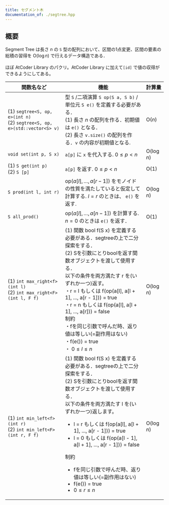 ```yaml
---
title: セグメント木
documentation_of: ./segtree.hpp
---
```


## 概要
Segment Tree は長さ $n$ の `S` 型の配列において、区間の1点変更、区間の要素の総積の習得を $\text{O}(\log n)$ で行えるデータ構造である．<br><br>
ほぼ AtCoder Library のパクリ。AtCoder Library に加えて`[id]` で値の収得ができるようにしてある。<br>


|関数名など|機能|計算量|
|---------|----|-----|
|(1) `segtree<S, op, e>(int n)` <br> (2) `segtree<S, op, e>(std::vector<S> v)` | 型 `S` /二項演算 `S op(S a, S b)` /単位元 `S e()` を定義する必要がある．<br> (1) 長さ $n$ の配列を作る．初期値は `e()` となる．<br> (2) 長さ `v.size()` の配列を作る．`v` の内容が初期値となる. | $\text{O}(n)$ |
| `void set(int p, S x)` | `a[p]` に `x` を代入する.   $0 \leq p < n$  | $\text{O}(\log n)$ |
|(1) `S get(int p)` <br> (2) `S [p]` | `a[p]` を返す. $0 \leq p < n$  | $\text{O}(1)$ |
| `S prod(int l, int r)`| $\text{op}(a[l], \ldots, a[r - 1])$ をモノイドの性質を満たしていると仮定して計算する. $l = r$ のときは、 `e()` を返す. | $\text{O}(\log n)$ |
| `S all_prod()` | $\text{op}(a[l], \ldots, a[n - 1])$ を計算する.  $n = 0$ のときは `e()` を返す．| $\text{O}(1)$ |
|(1) `int max_right<f>(int l)` <br> (2) `int max_right<F>(int l, F f)` | (1) 関数 bool f(S x) を定義する必要がある．segtreeの上で二分探索をする．<br> (2) Sを引数にとりboolを返す関数オブジェクトを渡して使用する．<br> 以下の条件を両方満たす r を(いずれか一つ)返す。 <br>・r = l もしくは f(op(a[l], a[l + 1], ..., a[r - 1])) = true <br>・r = n もしくは f(op(a[l], a[l + 1], ..., a[r])) = false <br> 制約 <br>・fを同じ引数で呼んだ時、返り値は等しい(=副作用はない) <br>・f(e()) = true <br>・ $0 \leq l \leq n$ |$\text{O}(\log n)$|
|(1) `int min_left<f>(int r)` <br> (2) `int min_left<F>(int r, F f)` |(1) 関数 bool f(S x) を定義する必要がある．segtreeの上で二分探索をする．<br>(2) Sを引数にとりboolを返す関数オブジェクトを渡して使用する．<br> 以下の条件を両方満たす l を(いずれか一つ)返します。<ul><li>l = r もしくは f(op(a[l], a[l + 1], ..., a[r - 1])) = true</li><li>l = 0 もしくは f(op(a[l - 1], a[l + 1], ..., a[r - 1])) = false</li></ul>制約<ul><li>fを同じ引数で呼んだ時、返り値は等しい(=副作用はない)</li><li>f(e()) = true</li><li> $0 \leq r \leq n$</li></ul>|$\text{O}(\log n)$|
